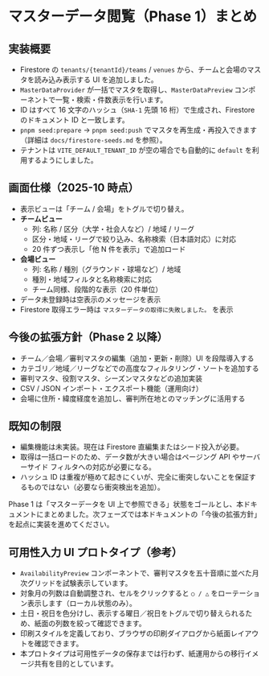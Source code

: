 # マスターデータ閲覧（Phase 1）まとめ

## 実装概要

- Firestore の `tenants/{tenantId}/teams` / `venues` から、チームと会場のマスタを読み込み表示する UI を追加しました。
- `MasterDataProvider` が一括でマスタを取得し、`MasterDataPreview` コンポーネントで一覧・検索・件数表示を行います。
- ID はすべて 16 文字のハッシュ（`SHA-1` 先頭 16 桁）で生成され、Firestore のドキュメント ID と一致します。
- `pnpm seed:prepare` → `pnpm seed:push` でマスタを再生成・再投入できます（詳細は `docs/firestore-seeds.md` を参照）。
- テナントは `VITE_DEFAULT_TENANT_ID` が空の場合でも自動的に `default` を利用するようにしました。

## 画面仕様（2025-10 時点）

- 表示ビューは「チーム / 会場」をトグルで切り替え。
- **チームビュー**
  - 列: 名称 / 区分（大学・社会人など）/ 地域 / リーグ
  - 区分・地域・リーグで絞り込み、名称検索（日本語対応）に対応
  - 20 件ずつ表示し「他 N 件を表示」で追加ロード
- **会場ビュー**
  - 列: 名称 / 種別（グラウンド・球場など）/ 地域
  - 種別・地域フィルタと名称検索に対応
  - チーム同様、段階的な表示（20 件単位）
- データ未登録時は空表示のメッセージを表示
- Firestore 取得エラー時は `マスターデータの取得に失敗しました。` を表示

## 今後の拡張方針（Phase 2 以降）

- チーム／会場／審判マスタの編集（追加・更新・削除）UI を段階導入する
- カテゴリ／地域／リーグなどでの高度なフィルタリング・ソートを追加する
- 審判マスタ、役割マスタ、シーズンマスタなどの追加実装
- CSV / JSON インポート・エクスポート機能（運用向け）
- 会場に住所・緯度経度を追加し、審判所在地とのマッチングに活用する

## 既知の制限

- 編集機能は未実装。現在は Firestore 直編集またはシード投入が必要。
- 取得は一括ロードのため、データ数が大きい場合はページング API やサーバーサイド フィルタへの対応が必要になる。
- ハッシュ ID は重複が極めて起きにくいが、完全に衝突しないことを保証するものではない（必要なら衝突検出を追加）。

Phase 1 は「マスターデータを UI 上で参照できる」状態をゴールとし、本ドキュメントにまとめました。次フェーズでは本ドキュメントの「今後の拡張方針」を起点に実装を進めてください。

## 可用性入力 UI プロトタイプ（参考）

- `AvailabilityPreview` コンポーネントで、審判マスタを五十音順に並べた月次グリッドを試験表示しています。
- 対象月の列数は自動調整され、セルをクリックすると `○ / △` をローテーション表示します（ローカル状態のみ）。
- 土日・祝日を色分けし、表示する曜日／祝日をトグルで切り替えられるため、紙面の列数を絞って確認できます。
- 印刷スタイルを定義しており、ブラウザの印刷ダイアログから紙面レイアウトを確認できます。
- 本プロトタイプは可用性データの保存までは行わず、紙運用からの移行イメージ共有を目的としています。
